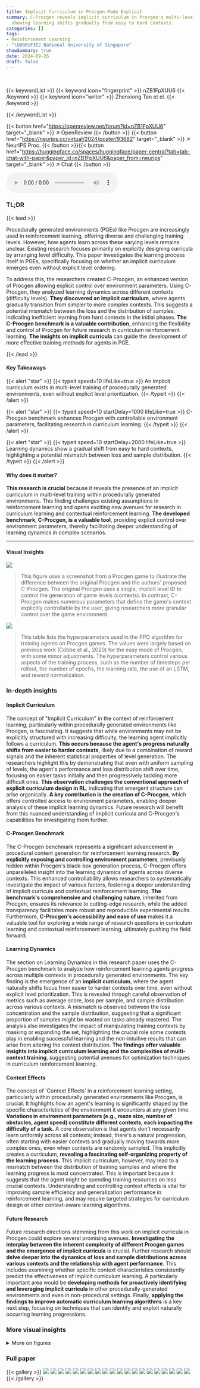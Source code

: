 ```yaml
---
title: Implicit Curriculum in Procgen Made Explicit
summary: C-Procgen reveals implicit curriculum in Procgen's multi-level training,
  showing learning shifts gradually from easy to hard contexts.
categories: []
tags:
- Reinforcement Learning
- "\U0001F3E2 National University of Singapore"
showSummary: true
date: 2024-09-26
draft: false
---
```


<br>

{{< keywordList >}}
{{< keyword icon="fingerprint" >}} nZB1FpXUU6 {{< /keyword >}}
{{< keyword icon="writer" >}} Zhenxiong Tan et el. {{< /keyword >}}
 
{{< /keywordList >}}

{{< button href="https://openreview.net/forum?id=nZB1FpXUU6" target="_blank" >}}
↗ OpenReview
{{< /button >}}
{{< button href="https://neurips.cc/virtual/2024/poster/93682" target="_blank" >}}
↗ NeurIPS Proc.
{{< /button >}}{{< button href="https://huggingface.co/spaces/huggingface/paper-central?tab=tab-chat-with-paper&paper_id=nZB1FpXUU6&paper_from=neurips" target="_blank" >}}
↗ Chat
{{< /button >}}



<audio controls>
    <source src="https://ai-paper-reviewer.com/nZB1FpXUU6/podcast.wav" type="audio/wav">
    Your browser does not support the audio element.
</audio>


### TL;DR


{{< lead >}}

Procedurally generated environments (PGEs) like Procgen are increasingly used in reinforcement learning, offering diverse and challenging training levels. However, how agents learn across these varying levels remains unclear. Existing research focuses primarily on explicitly designing curricula by arranging level difficulty. This paper investigates the learning process itself in PGEs, specifically focusing on whether an implicit curriculum emerges even without explicit level ordering.  



To address this, the researchers created C-Procgen, an enhanced version of Procgen allowing explicit control over environment parameters. Using C-Procgen, they analyzed learning dynamics across different contexts (difficulty levels).  **They discovered an implicit curriculum**, where agents gradually transition from simpler to more complex contexts. This suggests a potential mismatch between the loss and the distribution of samples, indicating inefficient learning from hard contexts in the initial phases.  **The C-Procgen benchmark is a valuable contribution**, enhancing the flexibility and control of Procgen for future research in curriculum reinforcement learning.  **The insights on implicit curricula** can guide the development of more effective training methods for agents in PGE.

{{< /lead >}}


#### Key Takeaways

{{< alert "star" >}}
{{< typeit speed=10 lifeLike=true >}} An implicit curriculum exists in multi-level training of procedurally generated environments, even without explicit level prioritization. {{< /typeit >}}
{{< /alert >}}

{{< alert "star" >}}
{{< typeit speed=10 startDelay=1000 lifeLike=true >}} C-Procgen benchmark enhances Procgen with controllable environment parameters, facilitating research in curriculum learning. {{< /typeit >}}
{{< /alert >}}

{{< alert "star" >}}
{{< typeit speed=10 startDelay=2000 lifeLike=true >}} Learning dynamics show a gradual shift from easy to hard contexts, highlighting a potential mismatch between loss and sample distribution. {{< /typeit >}}
{{< /alert >}}

#### Why does it matter?
**This research is crucial** because it reveals the presence of an implicit curriculum in multi-level training within procedurally generated environments. This finding challenges existing assumptions in reinforcement learning and opens exciting new avenues for research in curriculum learning and contextual reinforcement learning.  **The developed benchmark, C-Procgen, is a valuable tool**, providing explicit control over environment parameters, thereby facilitating deeper understanding of learning dynamics in complex scenarios.

------
#### Visual Insights



![](https://ai-paper-reviewer.com/nZB1FpXUU6/figures_2_1.jpg)

> This figure uses a screenshot from a Procgen game to illustrate the difference between the original Procgen and the authors' proposed C-Procgen.  The original Procgen uses a single, implicit level ID to control the generation of game levels (contexts). In contrast, C-Procgen makes numerous parameters that define the game's context explicitly controllable by the user, giving researchers more granular control over the game environment.





![](https://ai-paper-reviewer.com/nZB1FpXUU6/tables_11_1.jpg)

> This table lists the hyperparameters used in the PPO algorithm for training agents on Procgen games.  The values were largely based on previous work (Cobbe et al., 2020) for the easy mode of Procgen, with some minor adjustments.  The hyperparameters control various aspects of the training process, such as the number of timesteps per rollout, the number of epochs, the learning rate, the use of an LSTM, and reward normalization.





### In-depth insights


#### Implicit Curriculum
The concept of "Implicit Curriculum" in the context of reinforcement learning, particularly within procedurally generated environments like Procgen, is fascinating.  It suggests that while environments may not be explicitly structured with increasing difficulty, the learning agent implicitly follows a curriculum.  **This occurs because the agent's progress naturally shifts from easier to harder contexts**, likely due to a combination of reward signals and the inherent statistical properties of level generation. The researchers highlight this by demonstrating that even with uniform sampling of levels, the agent's performance and loss distribution shift over time, focusing on easier tasks initially and then progressively tackling more difficult ones.  **This observation challenges the conventional approach of explicit curriculum design in RL**, indicating that emergent structure can arise organically. **A key contribution is the creation of C-Procgen**, which offers controlled access to environment parameters, enabling deeper analysis of these implicit learning dynamics. Future research will benefit from this nuanced understanding of implicit curricula and C-Procgen's capabilities for investigating them further.

#### C-Procgen Benchmark
The C-Procgen benchmark represents a significant advancement in procedural content generation for reinforcement learning research.  **By explicitly exposing and controlling environment parameters**, previously hidden within Procgen's black-box generation process, C-Procgen offers unparalleled insight into the learning dynamics of agents across diverse contexts. This enhanced controllability allows researchers to systematically investigate the impact of various factors, fostering a deeper understanding of implicit curricula and contextual reinforcement learning.  **The benchmark's comprehensive and challenging nature**, inherited from Procgen, ensures its relevance to cutting-edge research, while the added transparency facilitates more robust and reproducible experimental results.  Furthermore, **C-Procgen's accessibility and ease of use** makes it a valuable tool for exploring a wide range of research questions in curriculum learning and contextual reinforcement learning, ultimately pushing the field forward.

#### Learning Dynamics
The section on Learning Dynamics in this research paper uses the C-Procgen benchmark to analyze how reinforcement learning agents progress across multiple contexts in procedurally generated environments.  The key finding is the emergence of an **implicit curriculum**, where the agent naturally shifts focus from easier to harder contexts over time, even without explicit level prioritization. This is revealed through careful observation of metrics such as average score, loss per sample, and sample distribution across various contexts. A mismatch is observed between the loss concentration and the sample distribution, suggesting that a significant proportion of samples might be wasted on tasks already mastered.  The analysis also investigates the impact of manipulating training contexts by masking or expanding the set, highlighting the crucial role some contexts play in enabling successful learning and the non-intuitive results that can arise from altering the context distribution. **The findings offer valuable insights into implicit curriculum learning and the complexities of multi-context training**,  suggesting potential avenues for optimization techniques in curriculum reinforcement learning.

#### Context Effects
The concept of 'Context Effects' in a reinforcement learning setting, particularly within procedurally generated environments like Procgen, is crucial.  It highlights how an agent's learning is significantly shaped by the specific characteristics of the environment it encounters at any given time. **Variations in environment parameters (e.g., maze size, number of obstacles, agent speed) constitute different contexts, each impacting the difficulty of a task.** A core observation is that agents don't necessarily learn uniformly across all contexts; instead, there's a natural progression, often starting with easier contexts and gradually moving towards more complex ones, even when contexts are randomly sampled. This implicitly creates a curriculum, **revealing a fascinating self-organizing property of the learning process.**  This implicit curriculum, however, may lead to a mismatch between the distribution of training samples and where the learning progress is most concentrated. This is important because it suggests that the agent might be spending training resources on less crucial contexts.  Understanding and controlling context effects is vital for improving sample efficiency and generalization performance in reinforcement learning, and may require targeted strategies for curriculum design or other context-aware learning algorithms.

#### Future Research
Future research directions stemming from this work on implicit curricula in Procgen could explore several promising avenues.  **Investigating the interplay between the inherent complexity of different Procgen games and the emergence of implicit curricula** is crucial.  Further research should **delve deeper into the dynamics of loss and sample distributions across various contexts and the relationship with agent performance**.  This includes examining whether specific context characteristics consistently predict the effectiveness of implicit curriculum learning.  A particularly important area would be **developing methods for proactively identifying and leveraging implicit curricula** in other procedurally-generated environments and even in non-procedural settings.  Finally, **applying the findings to improve automatic curriculum learning algorithms** is a key next step, focusing on techniques that can identify and exploit naturally occurring learning progressions.


### More visual insights

<details>
<summary>More on figures
</summary>


![](https://ai-paper-reviewer.com/nZB1FpXUU6/figures_4_1.jpg)

> This figure analyzes the learning dynamics in the Procgen game Ninja.  The left panel shows the training curve, highlighting five stages (T1-T5). The right panel uses heatmaps to visualize three key metrics across different contexts within each stage: average score, loss per sample, and the number of samples. This provides insights into how the agent's performance, learning progress, and sampling distribution evolve across various levels of difficulty during the training process.


![](https://ai-paper-reviewer.com/nZB1FpXUU6/figures_5_1.jpg)

> This figure presents a comprehensive analysis of learning dynamics across various Procgen environments and their associated contexts.  It visualizes three key metrics: average score, loss per sample, and the number of samples collected for each context at different stages of training (T1-T5). Heatmaps are used to illustrate how these metrics vary across different contexts within each environment. The figure offers insights into the learning process, revealing how the agent's focus shifts from simpler to more challenging contexts over time.


![](https://ai-paper-reviewer.com/nZB1FpXUU6/figures_6_1.jpg)

> This figure shows the relationship between Loss Production Efficiency (LPE) and the performance improvement achieved by using the Prioritized Level Replay (PLR) algorithm in different Procgen games.  The x-axis represents the LPE, a metric indicating the effectiveness of sample distribution in generating loss signals. The y-axis shows the score improvement (percentage increase) gained by employing PLR compared to using PPO alone.  Each point represents a game from the Procgen benchmark.  The figure suggests that games with lower LPE tend to see greater performance improvements when PLR is used, indicating that PLR is most beneficial in environments where the initial sample distribution is inefficient at guiding learning.


![](https://ai-paper-reviewer.com/nZB1FpXUU6/figures_7_1.jpg)

> This figure visualizes the impact of modifying training contexts on the performance of reinforcement learning agents across nine different Procgen games. The leftmost column shows the performance under the original context settings. Subsequent columns represent three reconfigured settings where specific context groups were removed (masked, indicated by red boxes), showing how the agent's score and loss per sample varied under different context configurations.


![](https://ai-paper-reviewer.com/nZB1FpXUU6/figures_8_1.jpg)

> This figure displays the loss proportion and score curves for the game Leaper under three different context settings: Original Setting, Expanding Setting 1, and Expanding Setting 2. Each setting represents a different number of contexts (combinations of road lanes and water lanes).  The plots show how the focus of loss (and learning progress) shifts across contexts over time.  Expanding Setting 1 and 2 introduce more contexts and improved connectivity compared to the original, resulting in different learning dynamics. The heatmaps illustrate the distribution of contexts used in each setting.


</details>






### Full paper

{{< gallery >}}
<img src="https://ai-paper-reviewer.com/nZB1FpXUU6/1.png" class="grid-w50 md:grid-w33 xl:grid-w25" />
<img src="https://ai-paper-reviewer.com/nZB1FpXUU6/2.png" class="grid-w50 md:grid-w33 xl:grid-w25" />
<img src="https://ai-paper-reviewer.com/nZB1FpXUU6/3.png" class="grid-w50 md:grid-w33 xl:grid-w25" />
<img src="https://ai-paper-reviewer.com/nZB1FpXUU6/4.png" class="grid-w50 md:grid-w33 xl:grid-w25" />
<img src="https://ai-paper-reviewer.com/nZB1FpXUU6/5.png" class="grid-w50 md:grid-w33 xl:grid-w25" />
<img src="https://ai-paper-reviewer.com/nZB1FpXUU6/6.png" class="grid-w50 md:grid-w33 xl:grid-w25" />
<img src="https://ai-paper-reviewer.com/nZB1FpXUU6/7.png" class="grid-w50 md:grid-w33 xl:grid-w25" />
<img src="https://ai-paper-reviewer.com/nZB1FpXUU6/8.png" class="grid-w50 md:grid-w33 xl:grid-w25" />
<img src="https://ai-paper-reviewer.com/nZB1FpXUU6/9.png" class="grid-w50 md:grid-w33 xl:grid-w25" />
<img src="https://ai-paper-reviewer.com/nZB1FpXUU6/10.png" class="grid-w50 md:grid-w33 xl:grid-w25" />
<img src="https://ai-paper-reviewer.com/nZB1FpXUU6/11.png" class="grid-w50 md:grid-w33 xl:grid-w25" />
<img src="https://ai-paper-reviewer.com/nZB1FpXUU6/12.png" class="grid-w50 md:grid-w33 xl:grid-w25" />
<img src="https://ai-paper-reviewer.com/nZB1FpXUU6/13.png" class="grid-w50 md:grid-w33 xl:grid-w25" />
<img src="https://ai-paper-reviewer.com/nZB1FpXUU6/14.png" class="grid-w50 md:grid-w33 xl:grid-w25" />
<img src="https://ai-paper-reviewer.com/nZB1FpXUU6/15.png" class="grid-w50 md:grid-w33 xl:grid-w25" />
<img src="https://ai-paper-reviewer.com/nZB1FpXUU6/16.png" class="grid-w50 md:grid-w33 xl:grid-w25" />
<img src="https://ai-paper-reviewer.com/nZB1FpXUU6/17.png" class="grid-w50 md:grid-w33 xl:grid-w25" />
<img src="https://ai-paper-reviewer.com/nZB1FpXUU6/18.png" class="grid-w50 md:grid-w33 xl:grid-w25" />
<img src="https://ai-paper-reviewer.com/nZB1FpXUU6/19.png" class="grid-w50 md:grid-w33 xl:grid-w25" />
<img src="https://ai-paper-reviewer.com/nZB1FpXUU6/20.png" class="grid-w50 md:grid-w33 xl:grid-w25" />
{{< /gallery >}}